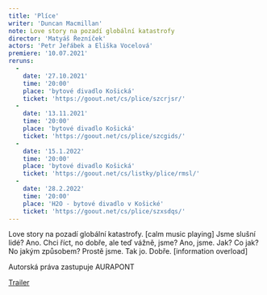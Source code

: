 ```yaml
---
title: 'Plíce'
writer: 'Duncan Macmillan'
note: Love story na pozadí globální katastrofy
director: 'Matyáš Řezníček'
actors: 'Petr Jeřábek a Eliška Vocelová'
premiere: '10.07.2021'
reruns:
  -
    date: '27.10.2021'
    time: '20:00'
    place: 'bytové divadlo Košická'
    ticket: 'https://goout.net/cs/plice/szcrjsr/'
  -
    date: '13.11.2021'
    time: '20:00'
    place: 'bytové divadlo Košická'
    ticket: 'https://goout.net/cs/plice/szcgids/'
  -  
    date: '15.1.2022'
    time: '20:00'
    place: 'bytové divadlo Košická'
    ticket: 'https://goout.net/cs/listky/plice/rmsl/'
  -
    date: '28.2.2022'
    time: '20:00'
    place: 'H2O - bytové divadlo v Košické'
    ticket: 'https://goout.net/cs/plice/szxsdqs/'
---
```

Love story na pozadí globální katastrofy. [calm music playing] Jsme slušní lidé? Ano. Chci říct, no dobře, ale teď vážně, jsme? Ano, jsme. Jak? Co jak? No jakým způsobem? Prostě jsme. Tak jo. Dobře. [information overload]

Autorská práva zastupuje AURAPONT

[Trailer](https://www.youtube.com/watch?v=BIq7L9289kk)
